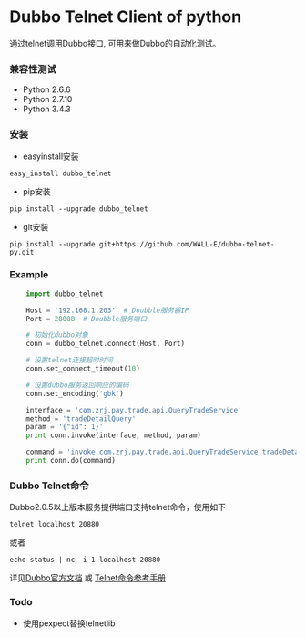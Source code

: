 Dubbo Telnet Client of python
=====================================  
通过telnet调用Dubbo接口, 可用来做Dubbo的自动化测试。

### 兼容性测试

*  Python 2.6.6
*  Python 2.7.10
*  Python 3.4.3

### 安装

*  easyinstall安装 

```shell
easy_install dubbo_telnet
```

*  pip安装 

```shell
pip install --upgrade dubbo_telnet
```

*  git安装  

```shell
pip install --upgrade git+https://github.com/WALL-E/dubbo-telnet-py.git
```

### Example

```python
    import dubbo_telnet

    Host = '192.168.1.203'  # Doubble服务器IP
    Port = 28008  # Doubble服务端口

    # 初始化dubbo对象
    conn = dubbo_telnet.connect(Host, Port)

    # 设置telnet连接超时时间
    conn.set_connect_timeout(10)

    # 设置dubbo服务返回响应的编码
    conn.set_encoding('gbk')

    interface = 'com.zrj.pay.trade.api.QueryTradeService'
    method = 'tradeDetailQuery'
    param = '{"id": 1}'
    print conn.invoke(interface, method, param)

    command = 'invoke com.zrj.pay.trade.api.QueryTradeService.tradeDetailQuery({"id":1})'
    print conn.do(command)
```

### Dubbo Telnet命令

Dubbo2.0.5以上版本服务提供端口支持telnet命令，使用如下

```shell
telnet localhost 20880
```

或者

```shell
echo status | nc -i 1 localhost 20880
```

详见[Dubbo官方文档](http://dubbo.io/) 或 [Telnet命令参考手册](http://dubbo.io/User+Guide-zh.htm#UserGuide-zh-Telnet%E5%91%BD%E4%BB%A4%E5%8F%82%E8%80%83%E6%89%8B%E5%86%8C)


### Todo

* 使用pexpect替换telnetlib
